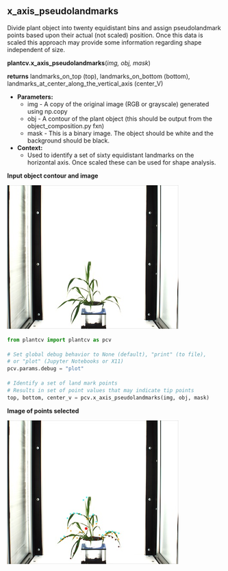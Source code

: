## x_axis_pseudolandmarks

Divide plant object into twenty equidistant bins and assign pseudolandmark points based upon their actual (not scaled) position.
Once this data is scaled this approach may provide some information regarding shape independent of size.

**plantcv.x_axis_pseudolandmarks**(*img, obj, mask*)

**returns** landmarks_on_top (top), landmarks_on_bottom (bottom), landmarks_at_center_along_the_vertical_axis (center_V)

- **Parameters:**
    - img - A copy of the original image (RGB or grayscale) generated using np.copy
    - obj - A contour of the plant object (this should be output from the object_composition.py fxn)
    - mask - This is a binary image. The object should be white and the background should be black.
- **Context:**
    - Used to identify a set of sixty equidistant landmarks on the horizontal axis. Once scaled these can be used for shape analysis.
    
**Input object contour and image**

![Screenshot](img/documentation_images/x_axis_pseudolandmarks/xpl_example_image.jpg)

```python
from plantcv import plantcv as pcv

# Set global debug behavior to None (default), "print" (to file), 
# or "plot" (Jupyter Notebooks or X11)
pcv.params.debug = "plot"

# Identify a set of land mark points
# Results in set of point values that may indicate tip points
top, bottom, center_v = pcv.x_axis_pseudolandmarks(img, obj, mask)

```

**Image of points selected**

![Screenshot](img/documentation_images/x_axis_pseudolandmarks/xap_output.jpg)
